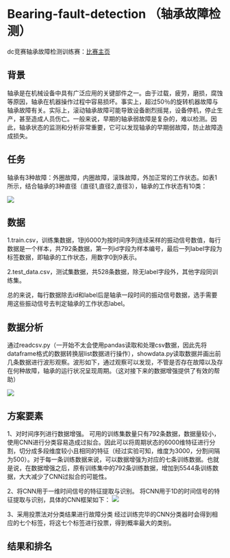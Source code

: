 Bearing-fault-detection （轴承故障检测）
========================
dc竞赛轴承故障检测训练赛：[比赛主页](https://www.dcjingsai.com/common/cmpt/%E8%BD%B4%E6%89%BF%E6%95%85%E9%9A%9C%E6%A3%80%E6%B5%8B%E8%AE%AD%E7%BB%83%E8%B5%9B_%E7%AB%9E%E8%B5%9B%E4%BF%A1%E6%81%AF.html)

背景
----
轴承是在机械设备中具有广泛应用的关键部件之一。由于过载，疲劳，磨损，腐蚀等原因，轴承在机器操作过程中容易损坏。事实上，超过50％的旋转机器故障与轴承故障有关。实际上，滚动轴承故障可能导致设备剧烈摇晃，设备停机，停止生产，甚至造成人员伤亡。一般来说，早期的轴承弱故障是复杂的，难以检测。因此，轴承状态的监测和分析非常重要，它可以发现轴承的早期弱故障，防止故障造成损失。

任务
----
轴承有3种故障：外圈故障，内圈故障，滚珠故障，外加正常的工作状态。如表1所示，结合轴承的3种直径（直径1,直径2,直径3），轴承的工作状态有10类：

![](https://github.com/zhangxiaoling/Bearing-fault-detection/blob/master/data/1.png)

数据
----
1.train.csv，训练集数据，1到6000为按时间序列连续采样的振动信号数值，每行数据是一个样本，共792条数据，第一列id字段为样本编号，最后一列label字段为标签数据，即轴承的工作状态，用数字0到9表示。

2.test_data.csv，测试集数据，共528条数据，除无label字段外，其他字段同训练集。

总的来说，每行数据除去id和label后是轴承一段时间的振动信号数据，选手需要用这些振动信号去判定轴承的工作状态label。

数据分析
-------
通过readcsv.py（一开始不太会使用pandas读取和处理csv数据，因此先将dataframe格式的数据转换层list数据进行操作），showdata.py读取数据并画出前几条数据进行波形观察。波形如下，通过观察可以发现，不管是否存在故障以及存在何种故障，轴承的运行状况呈现周期。（这对接下来的数据增强提供了有效的帮助）

![](https://github.com/zhangxiaoling/Bearing-fault-detection/blob/master/data/data.png)

方案要素
--------
1、对时间序列进行数据增强。
可用的训练集数量只有792条数据，数据量较小，使用CNN进行分类容易造成过拟合。因此可以将周期状态的6000维特征进行分割，切分成多段维度较小且相同的特征（经过实验可知，维度为3000，分割间隔为500）。对于每一条训练数据来说，可以数据增强为对应的七条训练数据。也就是说，在数据增强之后，原有训练集中的792条训练数据，增加到5544条训练数据，大大减少了CNN过拟合的可能性。

2、将CNN用于一维时间信号的特征提取与识别。
将CNN用于1D的时间信号的特征提取与识别，具体的CNN框架如下：
![](https://github.com/zhangxiaoling/Bearing-fault-detection/blob/master/data/2.png)

3、采用投票法对分类结果进行故障分类
经过训练完毕的CNN分类器时会得到相应的七个标签，将这七个标签进行投票，得到概率最大的类别。

结果和排名
---------



